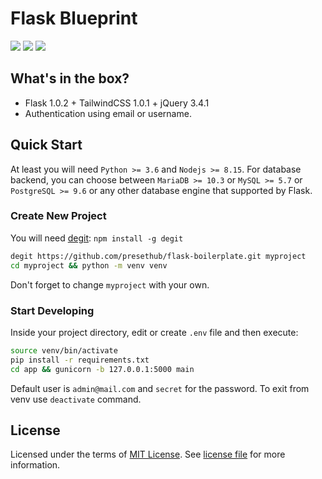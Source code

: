 # Flask Blueprint

[![](https://travis-ci.org/presethub/flask-boilerplate.svg?branch=master)](https://travis-ci.org/presethub/flask-boilerplate)
[![](https://img.shields.io/badge/license-mit-green.svg?style=flat-square)](https://choosealicense.com/licenses/mit/)
[![](https://img.shields.io/badge/python-3.6%20%7C%203.7-blue.svg?style=flat-square)]([https://git/](https://github.com/presethub/flask-boilerplate))

## What's in the box?

- Flask 1.0.2 + TailwindCSS 1.0.1 + jQuery 3.4.1
- Authentication using email or username.

## Quick Start

At least you will need `Python >= 3.6` and `Nodejs >= 8.15`. For database backend, you can choose between
`MariaDB >= 10.3` or `MySQL >= 5.7` or `PostgreSQL >= 9.6` or any other database engine that supported by Flask.

### Create New Project

You will need [degit](https://github.com/Rich-Harris/degit): `npm install -g degit`

```sh
degit https://github.com/presethub/flask-boilerplate.git myproject
cd myproject && python -m venv venv
```

Don't forget to change `myproject` with your own.

### Start Developing

Inside your project directory, edit or create `.env` file and then execute:

```bash
source venv/bin/activate
pip install -r requirements.txt
cd app && gunicorn -b 127.0.0.1:5000 main
```

Default user is `admin@mail.com` and `secret` for the password. To exit from venv use `deactivate` command.

## License

Licensed under the terms of [MIT License][choosealicense]. See [license file](./license.txt) for more information.

[choosealicense]:https://choosealicense.com/licenses/mit/
